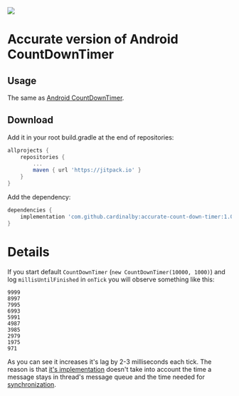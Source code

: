 [![](https://jitpack.io/v/cardinalby/accurate-count-down-timer.svg)](https://jitpack.io/#cardinalby/accurate-count-down-timer)

# Accurate version of Android CountDownTimer

## Usage

The same as [Android CountDownTimer](https://developer.android.com/reference/android/os/CountDownTimer).

## Download

Add it in your root build.gradle at the end of repositories:
```groovy
allprojects {
    repositories {
        ...
        maven { url 'https://jitpack.io' }
    }
}
```

Add the dependency:

```groovy
dependencies {
    implementation 'com.github.cardinalby:accurate-count-down-timer:1.0'
}
```

# Details

If you start default `CountDownTimer` (`new CountDownTimer(10000, 1000)`) and log 
`millisUntilFinished` in `onTick` you will observe something like this:
```
9999
8997
7995
6993
5991
4987
3985
2979
1975
971
```
As you can see it increases it's lag by 2-3 milliseconds each tick. The reason is that 
[it's implementation](https://github.com/aosp-mirror/platform_frameworks_base/blob/master/core/java/android/os/CountDownTimer.java)
doesn't take into account the time a message stays in thread's message queue and the time needed 
for [synchronization](https://github.com/aosp-mirror/platform_frameworks_base/blob/master/core/java/android/os/CountDownTimer.java#L119).
